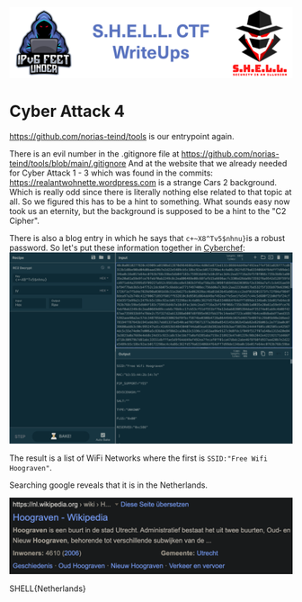 ![S.H.E.L.L.CTF](../../banner.png)

# Cyber Attack 4

https://github.com/norias-teind/tools is our entrypoint again.

There is an evil number in the .gitignore file at https://github.com/norias-teind/tools/blob/main/.gitignore
And at the website that we already needed for Cyber Attack 1 - 3 which was found in the commits: https://realantwohnette.wordpress.com is a strange Cars 2 background. Which is really odd since there is literally nothing else related to that topic at all. So we figured this has to be a hint to something. What sounds easy now took us an eternity, but the background is supposed to be a hint to the "C2 Cipher".

There is also a blog entry in which he says that `c+~X8^Tv5$nhnu}`is a robust password. So let's put these information together in [Cyberchef](https://gchq.github.io/CyberChef/):
![c2](c2.png)

The result is a list of WiFi Networks where the first is `SSID:"Free Wifi Hoograven"`.

Searching google reveals that it is in the Netherlands.

![netherlands](netherlands.png)

SHELL{Netherlands}